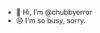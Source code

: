 - 👋 Hi, I’m @chubbyerror
- 😣 I'm so busy, sorry.
<!---
chubbyerror/chubbyerror is a ✨ special ✨ repository because its `README.md` (this file) appears on your GitHub profile.
You can click the Preview link to take a look at your changes.
--->

